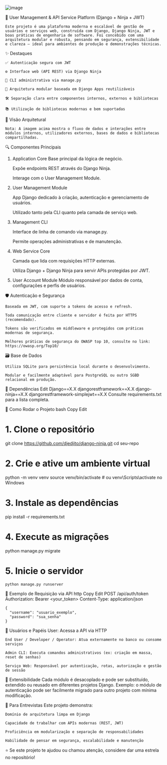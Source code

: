 ![image](https://github.com/user-attachments/assets/924e12e7-aea3-4142-acbe-9942eefe837e)

🔐 User Management & API Service Platform (Django + Ninja + JWT)

    Este projeto é uma plataforma moderna e escalável de gestão de usuários e serviços web, construída com Django, Django Ninja, JWT e boas práticas de engenharia de software. Foi concebido com uma arquitetura modular e robusta, pensando em segurança, extensibilidade e clareza — ideal para ambientes de produção e demonstrações técnicas.

✨ Destaques

    ✅ Autenticação segura com JWT
    
    ⚙️ Interface web (API REST) via Django Ninja
    
    🧰 CLI administrativa via manage.py
    
    🧩 Arquitetura modular baseada em Django Apps reutilizáveis
    
    🛠️ Separação clara entre componentes internos, externos e bibliotecas
    
    📚 Utilização de bibliotecas modernas e bem suportadas

🧠 Visão Arquitetural

    Nota: A imagem acima mostra o fluxo de dados e interações entre módulos internos, utilizadores externos, bases de dados e bibliotecas compartilhadas.

🔍 Componentes Principais

1. Application Core
    Base principal da lógica de negócio.

    Expõe endpoints REST através do Django Ninja.

    Interage com o User Management Module.

2. User Management Module

    App Django dedicado à criação, autenticação e gerenciamento de usuários.

    Utilizado tanto pela CLI quanto pela camada de serviço web.

3. Management CLI
   
    Interface de linha de comando via manage.py.

    Permite operações administrativas e de manutenção.

4. Web Service Core
   
    Camada que lida com requisições HTTP externas.

    Utiliza Django + Django Ninja para servir APIs protegidas por JWT.

5. User Account Module
    Módulo responsável por dados de conta, configurações e perfis de usuários.

🛡️ Autenticação e Segurança

    Baseada em JWT, com suporte a tokens de acesso e refresh.

    Toda comunicação entre cliente e servidor é feita por HTTPS (recomendado).

    Tokens são verificados em middleware e protegidos com práticas modernas de segurança.

    Melhores práticas de segurança do OWASP top 10, consulte no link: https://owasp.org/Top10/

🗃️ Base de Dados

    Utiliza SQLite para persistência local durante o desenvolvimento.

    Modular e facilmente adaptável para PostgreSQL ou outro SGBD relacional em produção.

🔧 Dependências
    Edit
    Django==X.X
    djangorestframework==X.X
    django-ninja==X.X
    djangorestframework-simplejwt==X.X
    Consulte requirements.txt para a lista completa.

🚀 Como Rodar o Projeto
    bash
    Copy
    Edit
# 1. Clone o repositório
git clone https://github.com/djedjito/django-ninja.git
cd seu-repo

# 2. Crie e ative um ambiente virtual
python -m venv venv
source venv/bin/activate  # ou venv\Scripts\activate no Windows

# 3. Instale as dependências
pip install -r requirements.txt

# 4. Execute as migrações
python manage.py migrate

# 5. Inicie o servidor
    python manage.py runserver
📮 Exemplo de Requisição via API
    http
    Copy
    Edit
    POST /api/auth/token
    Authorization: Bearer <your_token>
    Content-Type: application/json

    {
      "username": "usuario_exemplo",
      "password": "sua_senha"
    }
👤 Usuários e Papéis
    User: Acessa a API via HTTP
    
    End User / Developer / Operator: Atua externamente no banco ou consome serviços
    
    Admin CLI: Executa comandos administrativos (ex: criação em massa, reset de senhas)
    
    Serviço Web: Responsável por autenticação, rotas, autorização e gestão de sessão

🔄 Extensibilidade
    Cada módulo é desacoplado e pode ser substituído, extendido ou reusado em diferentes projetos Django. Exemplo: o módulo de autenticação pode ser facilmente migrado para outro projeto com mínima modificação.

💼 Para Entrevistas
    Este projeto demonstra:
    
    Domínio de arquitetura limpa em Django
    
    Capacidade de trabalhar com APIs modernas (REST, JWT)
    
    Proficiência em modularização e separação de responsabilidades
    
    Habilidade de pensar em segurança, escalabilidade e manutenção


⭐ Se este projeto te ajudou ou chamou atenção, considere dar uma estrela no repositório!
